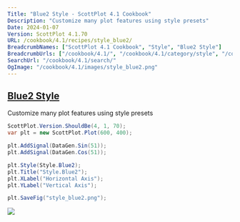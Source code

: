 ```yaml
---
Title: "Blue2 Style - ScottPlot 4.1 Cookbook"
Description: "Customize many plot features using style presets"
Date: 2024-01-07
Version: ScottPlot 4.1.70
URL: /cookbook/4.1/recipes/style_blue2/
BreadcrumbNames: ["ScottPlot 4.1 Cookbook", "Style", "Blue2 Style"]
BreadcrumbUrls: ["/cookbook/4.1/", "/cookbook/4.1/category/style", "/cookbook/4.1/recipes/style_blue2/"]
SearchUrl: "/cookbook/4.1/search/"
OgImage: "/cookbook/4.1/images/style_blue2.png"
---
```


<h2><a id='blue2-style' href='/cookbook/4.1/recipes/style_blue2/'>Blue2 Style</a></h2>

Customize many plot features using style presets

```cs
ScottPlot.Version.ShouldBe(4, 1, 70);
var plt = new ScottPlot.Plot(600, 400);

plt.AddSignal(DataGen.Sin(51));
plt.AddSignal(DataGen.Cos(51));

plt.Style(Style.Blue2);
plt.Title("Style.Blue2");
plt.XLabel("Horizontal Axis");
plt.YLabel("Vertical Axis");

plt.SaveFig("style_blue2.png");
```

<img src='../../images/style_blue2.png' class='d-block mx-auto my-5' />


